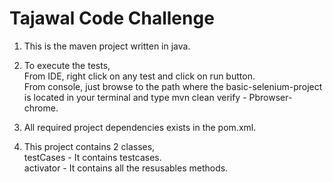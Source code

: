 # Tajawal Code Challenge

1. This is the maven project written in java.
 
2. To execute the tests,</BR>
	From IDE, right click on any test and click on run button.</BR>
	From console, just browse to the path where the basic-selenium-project is located in your terminal and type mvn clean verify -		Pbrowser-chrome. 

3. All required project dependencies exists in the pom.xml. 

4. This project contains 2 classes,</BR>
	testCases - It contains testcases.</BR>
	activator - It contains all the resusables methods.
